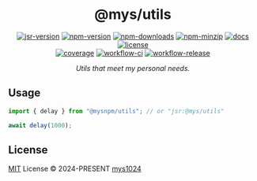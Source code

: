 <div align="center">

# @mys/utils

[![jsr-version](https://img.shields.io/jsr/v/%40mys/@mys/utils?style=flat-square&color=%23f7df1e)](https://jsr.io/@mys/utils)
[![npm-version](https://img.shields.io/npm/v/@mys/utils?style=flat-square&color=%23cb3837)](https://www.npmjs.com/package/@mysnpm/utils)
[![npm-downloads](https://img.shields.io/npm/dy/@mys/utils?&style=flat-square)](https://www.npmjs.com/package/@mysnpm/utils)
[![npm-minzip](https://img.shields.io/bundlephobia/minzip/@mys/utils?style=flat-square&label=minzip)](https://bundlephobia.com/package/@mysnpm/utils)
[![docs](https://img.shields.io/badge/docs-reference-blue?style=flat-square)](https://jsr.io/@mys/utils/doc?style=flat-square)
[![license](https://img.shields.io/github/license/mys1024/@mys/utils?&style=flat-square)](./LICENSE)<br/>
[![coverage](https://img.shields.io/codecov/c/github/mys1024/@mys/utils?style=flat-square)](https://app.codecov.io/gh/mys1024/@mys/utils)
[![workflow-ci](https://img.shields.io/github/actions/workflow/status/mys1024/@mys/utils/ci.yml?label=ci&style=flat-square)](https://github.com/mys1024/@mys/utils/actions/workflows/ci.yml)
[![workflow-release](https://img.shields.io/github/actions/workflow/status/mys1024/@mys/utils/release.yml?label=release&style=flat-square)](https://github.com/mys1024/@mys/utils/actions/workflows/release.yml)

_Utils that meet my personal needs._

</div>

## Usage

```typescript
import { delay } from "@mysnpm/utils"; // or "jsr:@mys/utils"

await delay(1000);
```

## License

[MIT](./LICENSE) License &copy; 2024-PRESENT
[mys1024](https://github.com/mys1024)
